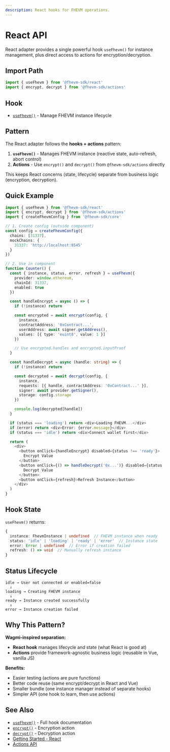 ```yaml
---
description: React hooks for FHEVM operations.
---
```


# React API

React adapter provides a single powerful hook `useFhevm()` for instance management, plus direct access to actions for encryption/decryption.

## Import Path

```typescript
import { useFhevm } from '@fhevm-sdk/react'
import { encrypt, decrypt } from '@fhevm-sdk/actions'
```

## Hook

- [`useFhevm()`](useFhevm.md) - Manage FHEVM instance lifecycle

## Pattern

The React adapter follows the **hooks + actions** pattern:

1. **`useFhevm()`** - Manages FHEVM instance (reactive state, auto-refresh, abort control)
2. **Actions** - Use `encrypt()` and `decrypt()` from `@fhevm-sdk/actions` directly

This keeps React concerns (state, lifecycle) separate from business logic (encryption, decryption).

## Quick Example

```typescript
import { useFhevm } from '@fhevm-sdk/react'
import { encrypt, decrypt } from '@fhevm-sdk/actions'
import { createFhevmConfig } from '@fhevm-sdk/core'

// 1. Create config (outside component)
const config = createFhevmConfig({
  chains: [31337],
  mockChains: {
    31337: 'http://localhost:8545'
  }
})

// 2. Use in component
function Counter() {
  const { instance, status, error, refresh } = useFhevm({
    provider: window.ethereum,
    chainId: 31337,
    enabled: true
  })

  const handleEncrypt = async () => {
    if (!instance) return

    const encrypted = await encrypt(config, {
      instance,
      contractAddress: '0xContract...',
      userAddress: await signer.getAddress(),
      values: [{ type: 'euint8', value: 1 }]
    })

    // Use encrypted.handles and encrypted.inputProof
  }

  const handleDecrypt = async (handle: string) => {
    if (!instance) return

    const decrypted = await decrypt(config, {
      instance,
      requests: [{ handle, contractAddress: '0xContract...' }],
      signer: await provider.getSigner(),
      storage: config.storage
    })

    console.log(decrypted[handle])
  }

  if (status === 'loading') return <div>Loading FHEVM...</div>
  if (error) return <div>Error: {error.message}</div>
  if (status === 'idle') return <div>Connect wallet first</div>

  return (
    <div>
      <button onClick={handleEncrypt} disabled={status !== 'ready'}>
        Encrypt Value
      </button>
      <button onClick={() => handleDecrypt('0x...')} disabled={status !== 'ready'}>
        Decrypt Value
      </button>
      <button onClick={refresh}>Refresh Instance</button>
    </div>
  )
}
```

## Hook State

`useFhevm()` returns:

```typescript
{
  instance: FhevmInstance | undefined  // FHEVM instance when ready
  status: 'idle' | 'loading' | 'ready' | 'error'  // Instance state
  error: Error | undefined  // Error if creation failed
  refresh: () => void  // Manually refresh instance
}
```

## Status Lifecycle

```
idle → User not connected or enabled=false
  ↓
loading → Creating FHEVM instance
  ↓
ready → Instance created successfully
  ↓
error → Instance creation failed
```

## Why This Pattern?

**Wagmi-inspired separation:**
- **React hook** manages lifecycle and state (what React is good at)
- **Actions** provide framework-agnostic business logic (reusable in Vue, vanilla JS)

**Benefits:**
- Easier testing (actions are pure functions)
- Better code reuse (same encrypt/decrypt in React and Vue)
- Smaller bundle (one instance manager instead of separate hooks)
- Simpler API (one hook to learn, then use actions)

## See Also

- [`useFhevm()`](useFhevm.md) - Full hook documentation
- [`encrypt()`](../actions/encrypt.md) - Encryption action
- [`decrypt()`](../actions/decrypt.md) - Decryption action
- [Getting Started - React](../../getting-started/quick-start-react.md)
- [Actions API](../actions/README.md)

